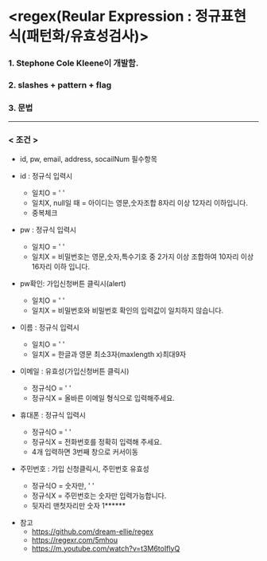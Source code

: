 # <regex(Reular Expression : 정규표현식(패턴화/유효성검사)>
 ### 1. Stephone Cole Kleene이 개발함.
 ### 2. slashes + pattern + flag
 ### 3. 문법
 
 ---
 ### < 조건 >
- id, pw, email, address, socailNum 필수항목

- id : 정규식 입력시
  - 일치O = ' '
  - 일치X, null일 때 = 아이디는 영문,숫자조합 8자리 이상 12자리 이하입니다.
  - 중복체크

- pw : 정규식 입력시
  - 일치O = ' '
  - 일치X = 비밀번호는 영문,숫자,특수기호 중 2가지 이상 조합하여 10자리 이상 16자리 이하 입니다.
 
- pw확인: 가입신청버튼 클릭시(alert)  
  - 일치O = ' '
  - 일치X = 비밀번호와 비밀번호 확인의 입력값이 일치하지 않습니다.


- 이름 : 정규식 입력시
  - 일치O = ' '
  - 일치X = 한글과 영문 최소3자(maxlength x)최대9자


- 이메일 : 유효성(가입신청버튼 클릭시)
  - 정규식O = ' '
  - 정규식X = 올바른 이메일 형식으로 입력해주세요.

- 휴대폰 :  정규식 입력시
  - 정규식O = ' '
  - 정규식X = 전화번호를 정확히 입력해 주세요.
  - 4개 입력하면 3번째 창으로 커서이동


- 주민번호 : 가입 신청클릭시, 주민번호 유효성
  - 정규식O = 숫자만, ' '
  - 정규식X = 주민번호는 숫자만 입력가능합니다.
  - 뒷자리 맨첫자리만 숫자 1******


* 참고
  - https://github.com/dream-ellie/regex
  - https://regexr.com/5mhou
  - https://m.youtube.com/watch?v=t3M6toIflyQ
